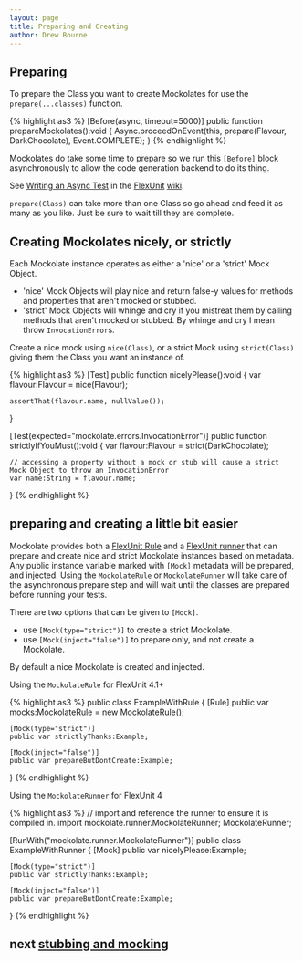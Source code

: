 ```yaml
---
layout: page
title: Preparing and Creating
author: Drew Bourne
---
```


## Preparing

<!--
_FIXME add a description about why Mockolates need to be prepared_
_FIXME link to the Flavour source_
-->

To prepare the Class you want to create Mockolates for use the `prepare(...classes)` function.
    
{% highlight as3 %}
[Before(async, timeout=5000)]
public function prepareMockolates():void
{
    Async.proceedOnEvent(this,
        prepare(Flavour, DarkChocolate),
        Event.COMPLETE);
}
{% endhighlight %}
    
Mockolates do take some time to prepare so we run this `[Before]` block asynchronously to allow the code generation backend to do its thing. 

See [Writing an Async Test](http://docs.flexunit.org/index.php?title=Writing_an_AsyncTest) in the [FlexUnit](http://flexunit.org/) [wiki](http://docs.flexunit.org/).

`prepare(Class)` can take more than one Class so go ahead and feed it as many as you like. Just be sure to wait till they are complete. 

## Creating Mockolates nicely, or strictly

Each Mockolate instance operates as either a 'nice' or a 'strict' Mock Object. 

- 'nice' Mock Objects will play nice and return false-y values for methods and properties that aren't mocked or stubbed. 
- 'strict' Mock Objects will whinge and cry if you mistreat them by calling methods that aren't mocked or stubbed. By whinge and cry I mean throw `InvocationError`s. 

Create a nice mock using `nice(Class)`, or a strict Mock using `strict(Class)` giving them the Class you want an instance of.

{% highlight as3 %}
[Test]
public function nicelyPlease():void 
{
    var flavour:Flavour = nice(Flavour);
    
    assertThat(flavour.name, nullValue());
}

[Test(expected="mockolate.errors.InvocationError")]
public function strictlyIfYouMust():void 
{
    var flavour:Flavour = strict(DarkChocolate);
    
    // accessing a property without a mock or stub will cause a strict Mock Object to throw an InvocationError
    var name:String = flavour.name;
}
{% endhighlight %}

## preparing and creating a little bit easier

Mockolate provides both a [FlexUnit Rule](http://docs.flexunit.org/index.php?title=CreatingRules) and a [FlexUnit runner](http://docs.flexunit.org/index.php?title=Runners_and_Builders) that can prepare and create nice and strict Mockolate instances based on metadata. Any public instance variable marked with `[Mock]` metadata will be prepared, and injected. Using the `MockolateRule` or `MockolateRunner` will take care of the asynchronous prepare step and will wait until the classes are prepared before running your tests.

There are two options that can be given to `[Mock]`.

- use `[Mock(type="strict")]` to create a strict Mockolate.
- use `[Mock(inject="false")]` to prepare only, and not create a Mockolate.

By default a nice Mockolate is created and injected. 

Using the `MockolateRule` for FlexUnit 4.1+

{% highlight as3 %}
public class ExampleWithRule
{
    [Rule]
    public var mocks:MockolateRule = new MockolateRule();
    
    [Mock(type="strict")]
    public var strictlyThanks:Example;
    
    [Mock(inject="false")]
    public var prepareButDontCreate:Example;
}
{% endhighlight %}

Using the `MockolateRunner` for FlexUnit 4

{% highlight as3 %}
// import and reference the runner to ensure it is compiled in.
import mockolate.runner.MockolateRunner; 
MockolateRunner; 

[RunWith("mockolate.runner.MockolateRunner")]
public class ExampleWithRunner
{
    [Mock]
    public var nicelyPlease:Example;
    
    [Mock(type="strict")]
    public var strictlyThanks:Example;
    
    [Mock(inject="false")]
    public var prepareButDontCreate:Example;
}
{% endhighlight %}

## next [stubbing and mocking](stubbing_and_mocking.html)
